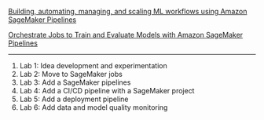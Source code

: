 [Building, automating, managing, and scaling ML workflows using Amazon SageMaker Pipelines](https://aws.amazon.com/ko/blogs/machine-learning/building-automating-managing-and-scaling-ml-workflows-using-amazon-sagemaker-pipelines/)

[Orchestrate Jobs to Train and Evaluate Models with Amazon SageMaker Pipelines](https://github.com/aws/amazon-sagemaker-examples/blob/main/sagemaker-pipelines/tabular/abalone_build_train_deploy/sagemaker-pipelines-preprocess-train-evaluate-batch-transform.ipynb)

---

1. Lab 1: Idea development and experimentation
2. Lab 2: Move to SageMaker jobs
3. Lab 3: Add a SageMaker pipelines
4. Lab 4: Add a CI/CD pipeline with a SageMaker project
5. Lab 5: Add a deployment pipeline
6. Lab 6: Add data and model quality monitoring
